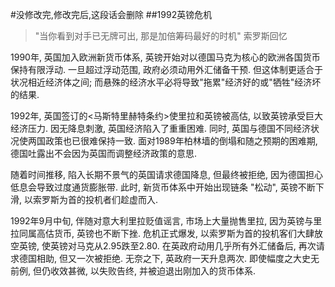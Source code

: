 #没修改完,修改完后,这段话会删除
##1992英镑危机
>"当你看到对手已无牌可出, 那是加倍筹码最好的时机"
索罗斯回忆

1990年, 英国加入欧洲新货币体系, 英镑开始对以德国马克为核心的欧洲各国货币保持有限浮动. 一旦超过浮动范围, 政府必须动用外汇储备干预. 
但这体制更适合于状况相近经济体之间; 而悬殊的经济水平必将导致"拖累"经济好的或"牺牲"经济坏的结果.

1992年, 英国签订的<马斯特里赫特条约>使里拉和英镑被高估, 以致英镑承受巨大经济压力.
因无降息刺激, 英国经济陷入了重重困难. 同时, 英国与德国不同经济状况使两国政策也已很难保持一致. 
面对1989年柏林墙的倒塌和随之预期的困难期, 德国吐露出不会因为英国而调整经济政策的意思.

随着时间推移, 陷入长期不景气的英国请求德国降息, 但最终被拒绝, 因为德国担心低息会导致过度通货膨胀带.
此时, 新货币体系中开始出现链条 "松动", 英镑不断下滑, 以索罗斯为首的投机者们趁虚而入.

1992年9月中旬, 伴随对意大利里拉贬值谣言, 市场上大量抛售里拉, 因为英镑与里拉同属高估货币, 英镑也不断下挫.
危机正式爆发, 以索罗斯为首的投机客们大肆放空英镑, 使英镑对马克从2.95跌至2.80.
在英政府动用几乎所有外汇储备后, 再次请求德国相助, 但又一次被拒绝.
无奈之下, 英政府一天升息两次. 即使幅度之大史无前例, 但仍收效甚微, 以失败告终, 并被迫退出刚加入的货币体系.
